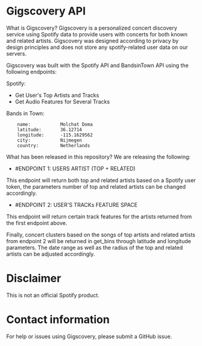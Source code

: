 # Gigscovery API

What is Gigscovery?
Gigscovery is a personalized concert discovery service using Spotify data to provide users with concerts for both known and related artists. Gigscovery was designed according to privacy by design principles and does not store any spotify-related user data on our servers. 

Gigscovery was built with the Spotify API and BandsinTown API using the following endpoints: 

Spotify:
- Get User's Top Artists and Tracks
- Get Audio Features for Several Tracks

Bands in Town:

        name:   	    Molchat Doma
        latitude:       36.12714
        longitude:      -115.1629562
        city:	        Nijmegen
        country:    	Netherlands
        

What has been released in this repository?
We are releasing the following: 

- #ENDPOINT 1: USERS ARTIST (TOP + RELATED)

This endpoint will return both top and related artists based on a Spotify user token, the parameters number of top and related artists can be changed accordingly. 

- #ENDPOINT 2: USER'S TRACKs FEATURE SPACE

This endpoint will return certain track features for the artists returned from the first endpoint above. 

Finally, concert clusters based on the songs of top artists and related artists from endpoint 2 will be returned in get_bins through latitude and longitude parameters. The date range as well as the radius of the top and related artists can be adjusted accordingly. 


# Disclaimer

This is not an official Spotify product.

# Contact information

For help or issues using Gigscovery, please submit a GitHub issue.
